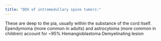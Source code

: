 ```yaml
---
title: "DDX of intramedullary spine tumors:"
---
```

These are deep to the pia, usually within the substance of the cord itself.
Ependymoma (more common in adults) and astrocytoma (more common in children) account for ~95%
Hemangioblastoma
Demyelinating lesion

